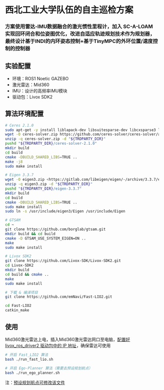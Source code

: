 # 西北工业大学队伍的自主巡检方案

### 方案使用雷达-IMU数据融合的激光惯性里程计，加入 SC-A-LOAM 实现回环闭合和位姿图优化，改进自适应轨迹规划技术作为规划器，最终设计**基于INDI的内环姿态控制+基于TinyMPC的外环位置/速度控制的控制器**

## 实验配置

- 环境：ROS1 Noetic GAZEBO
- 激光雷达：Mid360
- IMU：设计的高频率IMU模块
- 驱动包：Livox SDK2

## 算法环境配置

```bash
# Ceres 2.1.0
sudo apt-get -y install liblapack-dev libsuitesparse-dev libcxsparse3 libgflags-dev libgoogle-glog-dev libgtest-dev
wget -O ceres-solver.zip https://github.com/ceres-solver/ceres-solver/archive/refs/tags/2.1.0.zip
unzip -q ceres-solver.zip -d "${TRDPARTY_DIR}"
pushd "${TRDPARTY_DIR}/ceres-solver-2.1.0"
mkdir build
cd build
cmake -DBUILD_SHARED_LIBS=TRUE ..
make -j8
sudo make install

# Eigen 3.3.7
wget -O eigen3.zip <https://gitlab.com/libeigen/eigen/-/archive/3.3.7/eigen-3.3.7.zip>
unzip -q eigen3.zip -d "${TRDPARTY_DIR}"
pushd "${TRDPARTY_DIR}/eigen-3.3.7"
mkdir build
cd build
cmake -DBUILD_SHARED_LIBS=TRUE ..
sudo make install
sudo ln -s /usr/include/eigen3/Eigen /usr/include/Eigen

# GTSAM
cd ~
git clone https://github.com/borglab/gtsam.git
mkdir build && cd build
cmake -D GTSAM_USE_SYSTEM_EIGEN=ON ..
make
sudo make install

# Livox SDK2
git clone https://github.com/Livox-SDK/Livox-SDK2.git
cd Livox-SDK2
mkdir build
cd build && cmake ..
make
sudo make install

# 下载 & 编译项目
git clone https://github.com/emNavi/Fast-LIO2.git

cd Fast-LIO2
catkin_make
```

## 使用

Mid360激光雷达上电，插入Mid360激光雷达网口至电脑，[配置好 livox_ros_driver2 驱动包中的 IP 地址](https://github.com/Livox-SDK/livox_ros_driver2?tab=readme-ov-file#4-lidar-config)，确保雷达可使用

```bash
# 开启 Fast_LIO2 算法
bash ./run_fast_lio.sh 

# 开启 Ego-Planner 算法（需要去预设规划航点）
bash ./run_ego_planner.sh
```

注：[预设规划航点可修改该文件](https://github.com/emNavi/Fast-LIO2/blob/main/src/ego-planner-swarm-v1/src/planner/plan_manage/launch/param.xml)
